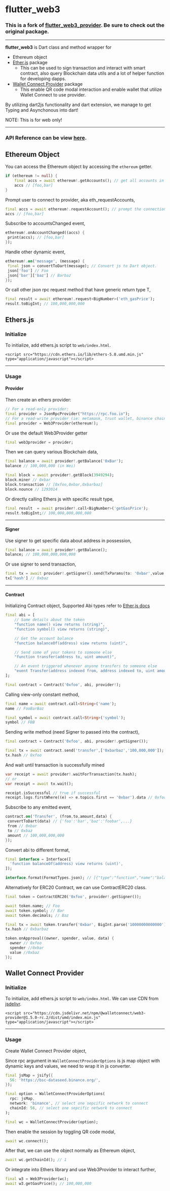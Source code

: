 # flutter_web3

### This is a fork of [flutter_web3_provider](https://github.com/gochain/flutter_web3_provider). Be sure to check out the original package.

---

**flutter_web3** is Dart class and method wrapper for

- Ethereum object
- [Ether.js](https://docs.ethers.io/v5/) package
  - This can be used to sign transaction and interact with smart contract, also query Blockchain data utils and a lot of helper function for developing dapps.
- [Wallet Connect Provider](https://docs.walletconnect.org/quick-start/dapps/web3-provider) package
  - This enable QR code modal interaction and enable wallet that utilize Wallet Connect to use provider.

By utilizing dart2js functionality and dart extension, we manage to get Typing and Asynchonous into dart!

NOTE: This is for web only!

---

### API Reference can be view [here](https://pub.dev/documentation/flutter_web3/latest/).

## Ethereum Object

You can access the Ethereum object by accessing the `ethereum` getter.

```dart
if (ethereum != null) {
    final accs = await ethereum!.getAccounts(); // get all accounts in node disposal
    accs // [foo,bar]
}
```

Prompt user to connect to provider, aka eth_requestAccounts,

```dart
final accs = await ethereum!.requestAccount(); // prompt the connection, make sure to handle the error when user cancle.
accs // [foo,bar]
```

Subscribe to accountsChanged event,

```dart
ethereum!.onAccountChanged((accs) {
 print(accs); // [foo,bar]
});
```

Handle other dynamic event,

```dart
ethereum!.on('message', (message) {
 final json = convertToDart(message); // Convert js to Dart object.
 json['foo'] // Foo
 json['bar']['baz'] // Barbaz
});
```

Or call other json rpc request method that have generic return type T,

```dart
final result = await ethereum!.request<BigNumber>('eth_gasPrice');
result.toBigInt; // 100,000,000,000
```

## Ethers.js

### Initialize

To initialize, add ethers.js script to `web/index.html`.

```
<script src="https://cdn.ethers.io/lib/ethers-5.0.umd.min.js" type="application/javascript"></script>
```

---

### Usage

#### Provider

Then create an ethers provider:

```dart
// For a read-only provider:
final provider = JsonRpcProvider("https://rpc.foo.io");
// For a read-write provider (ie: metamask, trust wallet, binance chain, etc.)
final provider = Web3Provider(ethereum!);
```

Or use the default Web3Provider getter

```dart
final web3provider = provider;
```

Then we can query various Blockchain data,

```dart
final balance = await provider!.getBalance('0xBar');
balance // 100,000,000 (in Wei)

final block = await provider!.getBlock(3949294);
block.miner // 0xbar
block.transaction // [0xfoo,0xbar,0xbarbaz]
block.nounce // 1293014
```

Or directly calling Ethers js with specific result type,

```dart
final result  = await provider!.call<BigNumber>('getGasPrice');
result.toBigInt;// 100,000,000,000,000
```

---

#### Signer

Use signer to get specific data about address in possession,

```dart
final balance = await provider!.getBalance();
balance; // 100,000,000,000,000
```

Or use signer to send transaction,

```dart
final tx = await provider!.getSigner().send(TxParams(to: '0xbar',value: '100,000,000'));
tx['hash'] // 0xbaz
```

---

#### Contract

Initializing Contract object, Supported Abi types refer to [Ether.js docs](https://docs.ethers.io/v5/api/utils/abi/formats/)

```dart
final abi = [
    // Some details about the token
    "function name() view returns (string)",
    "function symbol() view returns (string)",

    // Get the account balance
    "function balanceOf(address) view returns (uint)",

    // Send some of your tokens to someone else
    "function transfer(address to, uint amount)",

    // An event triggered whenever anyone transfers to someone else
    "event Transfer(address indexed from, address indexed to, uint amount)"
];

final contract = Contract('0xfoo', abi, provider!);
```

Calling view-only constant method,

```dart
final name = await contract.call<String>('name');
name // FooBarBaz

final symbol = await contract.call<String>('symbol');
symbol // FBB
```

Sending write method (need Signer to passed into the contract),

```dart
final contract = Contract('0xfoo', abi, provider!.getSigner());

final tx = await contract.send('transfer',['0xbarbaz','100,000,000']);
tx.hash // 0xfoo
```

And wait until transaction is successfully mined

```dart
var receipt = await provider!.waitForTransaction(tx.hash);
// or
var receipt = await tx.wait();

receipt.isSuccessful // true if successful
receipt.logs.firstWhere((e) => e.topics.first == '0xbar').data // 0xfoobar

```

Subscribe to any emitted event,

```dart
contract.on('Transfer', (from,to,amount,data) {
 convertToDart(data) // {'foo':'bar','baz':'foobar',...}
 from // 0xbar
 to // 0xbaz
 amount // 100,000,000,000
});
```

Convert abi to different format,

```dart
final interface = Interface([
  'function balanceOf(address) view returns (uint)',
]);

interface.format(FormatTypes.json); // [{"type":"function","name":"balanceOf","constant":true,"stateMutability":"view","payable":false,"inputs":[{"type":"address"}],"outputs":[{"type":"uint256"}]}]
```

Alternatively for ERC20 Contract, we can use ContractERC20 class.

```dart
final token = ContractERC20('0xfoo', provider!.getSigner());

await token.name; // Foo
await token.symbol; // Bar
await token.decimals; // Baz

final tx = await token.transfer('0xbar', BigInt.parse('10000000000000'));
tx.hash // 0xbarbaz

token.onApproval((owner, spender, value, data) {
  owner // 0xfoo
  spender //0xbar
  value //0xbaz
});

```

## Wallet Connect Provider

### Initialize

To initialize, add ethers.js script to `web/index.html`. We can use CDN from [jsdelivr](https://www.jsdelivr.com/package/npm/@walletconnect/web3-provider).

```
<script src="https://cdn.jsdelivr.net/npm/@walletconnect/web3-provider@1.5.0-rc.2/dist/umd/index.min.js" type="application/javascript"></script>
```

---

### Usage

Create Wallet Connect Provider object,

Since rpc argument in `WalletConnectProviderOptions` is js map object with dynamic keys and values, we need to wrap it in js converter.

```dart
final jsMap = jsify({ 
  56: 'https://bsc-dataseed.binance.org/',
});

final option = WalletConnectProviderOptions(
  rpc: jsMap,
  network: 'binance', // select one sepcific network to connect
  chainId: 56, // select one sepcific network to connect
);

final wc = WalletConnectProvider(option);
```

Then enable the session by toggling QR code modal,

```dart
await wc.connect();
```

After that, we can use the object normally as Ethereum object,

```dart
await wc.getChainId(); // 1
```

Or  integrate into Ethers library and use Web3Provider to interact further,

```dart
final w3 = Web3Provider(wc);
await w3.getGasPrice(); // 100,000,000
```
